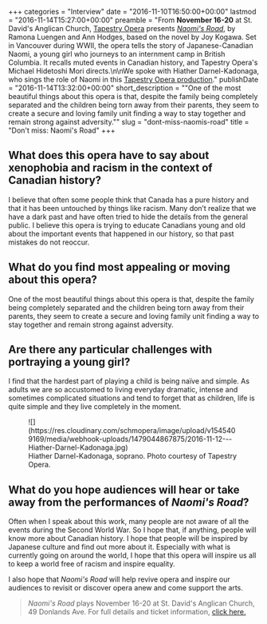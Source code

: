 +++
categories = "Interview"
date = "2016-11-10T16:50:00+00:00"
lastmod = "2016-11-14T15:27:00+00:00"
preamble = "From **November 16-20** at St. David's Anglican Church, [Tapestry Opera](/scene/companies/tapestry-opera/) presents [*Naomi's Road*](https://tapestryopera.com/naomis-road/), by Ramona Luengen and Ann Hodges, based on the novel by Joy Kogawa. Set in Vancouver during WWII, the opera tells the story of Japanese-Canadian Naomi, a young girl who journeys to an internment camp in British Columbia. It recalls muted events in Canadian history, and Tapestry Opera's Michael Hidetoshi Mori directs.\n\nWe spoke with Hiather Darnel-Kadonaga, who sings the role of Naomi in this [Tapestry Opera production](https://tapestryopera.com/naomis-road/)."
publishDate = "2016-11-14T13:32:00+00:00"
short_description = "\"One of the most beautiful things about this opera is that, despite the family being completely separated and the children being torn away from their parents, they seem to create a secure and loving family unit finding a way to stay together and remain strong against adversity.\""
slug = "dont-miss-naomis-road"
title = "Don&#039;t miss: Naomi&#039;s Road"
+++

## What does this opera have to say about xenophobia and racism in the context of Canadian history?
 
I believe that often some people think that Canada has a pure history and that it has been untouched by things like racism. Many don’t realize that we have a dark past and have often tried to hide the details from the general public. I believe this opera is trying to educate Canadians young and old about the important events that happened in our history, so that past mistakes do not reoccur.  
 
## What do you find most appealing or moving about this opera?
 
One of the most beautiful things about this opera is that, despite the family being completely separated and the children being torn away from their parents, they seem to create a secure and loving family unit finding a way to stay together and remain strong against adversity.
 
## Are there any particular challenges with portraying a young girl?
 
I find that the hardest part of playing a child is being naïve and simple.  As adults we are so accustomed to living everyday dramatic, intense and sometimes complicated situations and tend to forget that as children, life is quite simple and they live completely in the moment.

<figure data-type="image">
![](https://res.cloudinary.com/schmopera/image/upload/v1545409169/media/webhook-uploads/1479044867875/2016-11-12---Hiather-Darnel-Kadonaga.jpg)
<figcaption>Hiather Darnel-Kadonaga, soprano. Photo courtesy of Tapestry Opera.</figcaption>
</figure>
 
## What do you hope audiences will hear or take away from the performances of *Naomi's Road*?
 
Often when I speak about this work, many people are not aware of all the events during the Second World War.  So I hope that, if anything, people will know more about Canadian history.  I hope that people will be inspired by Japanese culture and find out more about it. Especially with what is currently going on around the world, I hope that this opera will inspire us all to keep a world free of racism and inspire equality.  
 
I also hope that *Naomi's Road* will help revive opera and inspire our audiences to revisit or discover opera anew and come support the arts.

>*Naomi's Road* plays November 16-20 at St. David's Anglican Church, 49 Donlands Ave. For full details and ticket information, [click here.](https://tapestryopera.com/naomis-road/)
